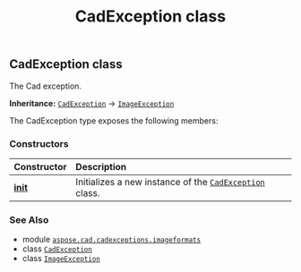 ﻿---
title: CadException class
second_title: Aspose.CAD for Python via .NET API References
description: 
type: docs
weight: 20
url: /python-net/aspose.cad.cadexceptions.imageformats/cadexception/
is_root: false
---

## CadException class

The Cad exception.



**Inheritance:** [`CadException`](/cad/python-net/aspose.cad.cadexceptions.imageformats/cadexception) → 
[`ImageException`](/cad/python-net/aspose.cad.cadexceptions/imageexception)



The CadException type exposes the following members:

### Constructors
| Constructor | Description |
| :- | :- |
| [__init__](/cad/python-net/aspose.cad.cadexceptions.imageformats/cadexception/__init__/#str) | Initializes a new instance of the [`CadException`](/cad/python-net/aspose.cad.cadexceptions.imageformats/cadexception) class. |



### See Also
* module [`aspose.cad.cadexceptions.imageformats`](..)
* class [`CadException`](/cad/python-net/aspose.cad.cadexceptions.imageformats/cadexception)
* class [`ImageException`](/cad/python-net/aspose.cad.cadexceptions/imageexception)
